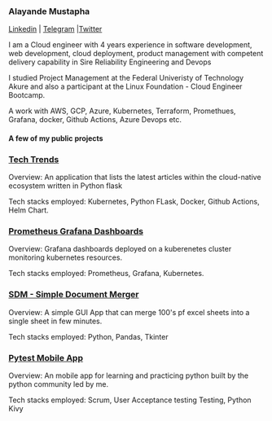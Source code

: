 ### Alayande Mustapha 

 [Linkedin](https://www.linkedin.com/in/mustapha-alayande/) | [Telegram](https://t.me/thekubernetesengineer) |[Twitter](https://www.twittter.com/alayande_mb)

I am a Cloud engineer with 4 years experience in software development, web development, cloud deployment, product management with competent delivery capability in Sire Reliability Engineering and Devops

I studied Project Management at the Federal Univeristy of Technology Akure and also a participant at the Linux Foundation - Cloud Engineer Bootcamp.

A work with AWS, GCP, Azure, Kubernetes, Terraform, Promethues, Grafana, docker, Github Actions, Azure Devops etc.

#### A few of my public projects

### [Tech Trends](https://github.com/aburumman/tech_trends)

Overview: An application that lists the latest articles within the cloud-native ecosystem written in Python flask

Tech stacks employed: Kubernetes, Python FLask, Docker, Github Actions, Helm Chart.


### [Prometheus Grafana Dashboards](https://github.com/aburumman/KPG_Cloud)

Overview: Grafana dashboards deployed on a kuberenetes cluster monitoring kubernetes resources.

Tech stacks employed: Prometheus, Grafana, Kubernetes.


### [SDM - Simple Document Merger](https://github.com/aburumman/sdm)

Overview: A simple GUI App that can merge 100's pf excel sheets into a single sheet in few minutes.

Tech stacks employed: Python, Pandas, Tkinter

### [Pytest Mobile App](https://drive.google.com/file/d/1QVVo31UyPRtGcHLPAY7Le1uxc_F7uFNB/view)

Overview: An mobile app for learning and practicing python built by the python community led by me.

Tech stacks employed: Scrum, User Acceptance testing Testing, Python Kivy


